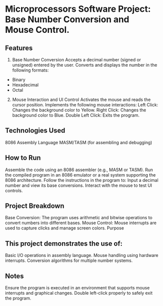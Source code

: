 # Microprocessors Software Project: Base Number Conversion and Mouse Control.

## Features
1. Base Number Conversion
Accepts a decimal number (signed or unsigned) entered by the user.
Converts and displays the number in the following formats:
- Binary
- Hexadecimal
- Octal

2. Mouse Interaction and UI Control
  Activates the mouse and reads the cursor position.
  Implements the following mouse interactions:
  Left Click: Changes the background color to Yellow.
  Right Click: Changes the background color to Blue.
  Double Left Click: Exits the program.

## Technologies Used
  8086 Assembly Language
  MASM/TASM (for assembling and debugging)

## How to Run
Assemble the code using an 8086 assembler (e.g., MASM or TASM).
Run the compiled program in an 8086 emulator or a real system supporting the 8086 architecture.
Follow the instructions in the program to:
Input a decimal number and view its base conversions.
Interact with the mouse to test UI controls.

## Project Breakdown
Base Conversion: The program uses arithmetic and bitwise operations to convert numbers into different bases.
Mouse Control: Mouse interrupts are used to capture clicks and manage screen colors.
Purpose

## This project demonstrates the use of:

Basic I/O operations in assembly language.
Mouse handling using hardware interrupts.
Conversion algorithms for multiple number systems.

## Notes
Ensure the program is executed in an environment that supports mouse interrupts and graphical changes.
Double left-click properly to safely exit the program.
